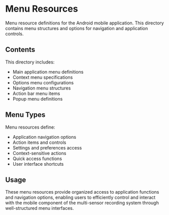 # Menu Resources

Menu resource definitions for the Android mobile application. This directory contains menu structures and options for navigation and application controls.

## Contents

This directory includes:
- Main application menu definitions
- Context menu specifications
- Options menu configurations
- Navigation menu structures
- Action bar menu items
- Popup menu definitions

## Menu Types

Menu resources define:
- Application navigation options
- Action items and controls
- Settings and preferences access
- Context-sensitive actions
- Quick access functions
- User interface shortcuts

## Usage

These menu resources provide organized access to application functions and navigation options, enabling users to efficiently control and interact with the mobile component of the multi-sensor recording system through well-structured menu interfaces.